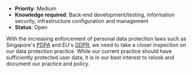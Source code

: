 * **Priority**: Medium
* **Knowledge required**: Back-end development/testing, information security, infrastructure configuration and management
* **Status**: Open

With the increasing enforcement of personal data protection laws such as Singapore's [PDPA](https://www.pdpc.gov.sg/Legislation-and-Guidelines/Personal-Data-Protection-Act-Overview) and EU's [GDPR](https://eugdpr.org/), we need to take a closer inspection on our data protection practice.
While our current practice should have sufficiently protected user data, it is in our best interest to relook and document our practice and policy.
